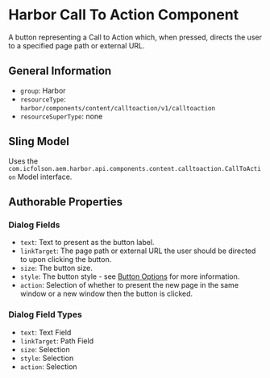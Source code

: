# Harbor Call To Action Component

A button representing a Call to Action which, when pressed, directs the user to a specified page path or external URL.

## General Information

* `group`: Harbor
* `resourceType`: `harbor/components/content/calltoaction/v1/calltoaction`
* `resourceSuperType`: none

## Sling Model

Uses the `com.icfolson.aem.harbor.api.components.content.calltoaction.CallToAction` Model interface.

## Authorable Properties

### Dialog Fields
* `text`: Text to present as the button label.
* `linkTarget`: The page path or external URL the user should be directed to upon clicking the button.
* `size`: The button size.
* `style`: The button style - see [Button Options](http://getbootstrap.com/css/#buttons-options) for more information.
* `action`: Selection of whether to present the new page in the same window or a new window then the button is clicked.

### Dialog Field Types
* `text`: Text Field
* `linkTarget`: Path Field
* `size`: Selection
* `style`: Selection
* `action`: Selection
